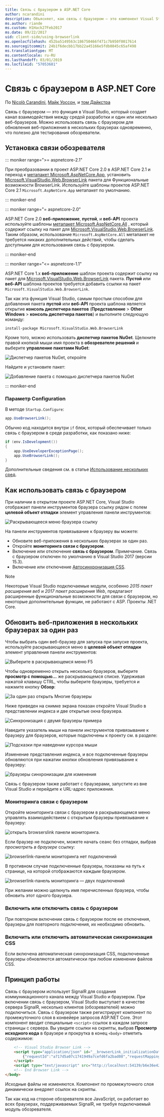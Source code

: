 ```yaml
---
title: Связь с браузером в ASP.NET Core
author: ncarandini
description: Объясняет, как связь с браузером — это компонент Visual Studio, который связывает среде разработки с помощью одного или нескольких веб-браузеров.
ms.author: riande
ms.custom: H1Hack27Feb2017
ms.date: 09/22/2017
uid: client-side/using-browserlink
ms.openlocfilehash: 452ba5149563c186750466f471c7b950f0017614
ms.sourcegitcommit: 24b1f6decbb17bb22a45166e5fdb0845c65af498
ms.translationtype: MT
ms.contentlocale: ru-RU
ms.lasthandoff: 03/01/2019
ms.locfileid: "57053681"
---
```

# <a name="browser-link-in-aspnet-core"></a>Связь с браузером в ASP.NET Core

По [Nicolò Carandini](https://github.com/ncarandini), [Майк Уоссон](https://github.com/MikeWasson), и [том Дайкстра](https://github.com/tdykstra)

Связь с браузером — это функция в Visual Studio, который создает канал взаимодействия между средой разработки и один или несколько веб-браузеров. Можно использовать связь с браузером для обновления веб-приложения в нескольких браузерах одновременно, что полезно для тестирования обозреватели.

## <a name="browser-link-setup"></a>Установка связи обозревателя

::: moniker range=">= aspnetcore-2.1"

При преобразовании в проект ASP.NET Core 2.0 в ASP.NET Core 2.1 и переход к [метапакет Microsoft.AspNetCore.App](xref:fundamentals/metapackage-app), установить [Microsoft.VisualStudio.Web.BrowserLink](https://www.nuget.org/packages/Microsoft.VisualStudio.Web.BrowserLink/) пакета для Функциональные возможности BrowserLink. Используйте шаблоны проектов ASP.NET Core 2.1 `Microsoft.AspNetCore.App` метапакет по умолчанию.

::: moniker-end

::: moniker range="= aspnetcore-2.0"

ASP.NET Core 2.0 **веб-приложение**, **пустой**, и **веб-API** проекта используйте шаблоны [метапакет Microsoft.AspNetCore.All](xref:fundamentals/metapackage) , который содержит ссылку на пакет для [Microsoft.VisualStudio.Web.BrowserLink](https://www.nuget.org/packages/Microsoft.VisualStudio.Web.BrowserLink/). Таким образом, использование `Microsoft.AspNetCore.All` метапакет не требуется никаких дополнительных действий, чтобы сделать доступными для использования связь с браузером.

::: moniker-end

::: moniker range="<= aspnetcore-1.1"

ASP.NET Core 1.x **веб-приложение** шаблон проекта содержит ссылку на пакет для [Microsoft.VisualStudio.Web.BrowserLink](https://www.nuget.org/packages/Microsoft.VisualStudio.Web.BrowserLink/) пакета. **Пустой** или **веб-API** шаблона проектов требуется добавить ссылки на пакет `Microsoft.VisualStudio.Web.BrowserLink`.

Так как эта функция Visual Studio, самым простым способом для добавления пакета **пустой** или **веб-API** проекта шаблона является открытие **консоль диспетчера пакетов** (**Представление** > **Other Windows** > **консоль диспетчера пакетов**) и выполните следующую команду:

```console
install-package Microsoft.VisualStudio.Web.BrowserLink
```

Кроме того, можно использовать **диспетчер пакетов NuGet**. Щелкните правой кнопкой мыши имя проекта в **обозревателе решений** и выберите **управление пакетами NuGet**:

![Диспетчер пакетов NuGet, откройте](using-browserlink/_static/open-nuget-package-manager.png)

Найдите и установите пакет:

![Добавление пакета с помощью диспетчера пакетов NuGet](using-browserlink/_static/add-package-with-nuget-package-manager.png)

::: moniker-end

### <a name="configuration"></a>Параметр Configuration

В методе `Startup.Configure`:

```csharp
app.UseBrowserLink();
```

Обычно код находится внутри `if` блок, который обеспечивает только связь с браузером в среде разработки, как показано ниже:

```csharp
if (env.IsDevelopment())
{
    app.UseDeveloperExceptionPage();
    app.UseBrowserLink();
}
```

Дополнительные сведения см. в статье [Использование нескольких сред](xref:fundamentals/environments).

## <a name="how-to-use-browser-link"></a>Как использовать связь с браузером

При наличии в открытом проекте ASP.NET Core, Visual Studio отображает панели инструментов браузера ссылку рядом с полем **целевой объект отладки** элемент управления панели инструментов:

![Раскрывающееся меню браузера ссылку](using-browserlink/_static/browserLink-dropdown-menu.png)

На панели инструментов привязывание к браузеру вы можете:

* Обновите веб-приложения в нескольких браузерах за один раз.
* Откройте **мониторинга связи с браузером**.
* Включение или отключение **связь с браузером**. Примечание. Связь с браузером отключен по умолчанию в Visual Studio 2017 (версии 15.3).
* Включение или отключение [Автосинхронизация CSS](#enable-or-disable-css-auto-sync).

> [!NOTE]
> Некоторые Visual Studio подключаемые модули, особенно *2015 пакет расширения веб* и *2017 пакет расширения Web*, предлагают расширенные функциональные возможности для связи с браузером, но некоторые дополнительные функции, не работают с ASP. Проекты .NET Core.

## <a name="refresh-the-web-app-in-several-browsers-at-once"></a>Обновить веб-приложения в нескольких браузерах за один раз

Чтобы выбрать один веб-браузер для запуска при запуске проекта, используйте раскрывающееся меню в **целевой объект отладки** элемент управления панели инструментов:

![Выберите в раскрывающемся меню F5](using-browserlink/_static/debug-target-dropdown-menu.png)

Чтобы одновременно открыть несколько браузеров, выберите **просмотр с помощью...**  же раскрывающемся списке. Удерживая нажатой клавишу CTRL, чтобы выберите браузеры, требуется и нажмите кнопку **Обзор**:

![За один раз открыть Многие браузеры](using-browserlink/_static/open-many-browsers-at-once.png)

Ниже приведен на снимке экрана показан откройте Visual Studio в представлении индекса и две открытые окна браузера.

![Синхронизация с двумя браузеры примера](using-browserlink/_static/sync-with-two-browsers-example.png)

Наведите указатель мыши на панели инструментов привязывание к браузеру для браузеров, которые подключены к проекту см. в разделе:

![Подсказки при наведении курсора мыши](using-browserlink/_static/hoover-tip.png)

Изменение представления индекса, и все подключенные браузеры обновляются при нажатии кнопки обновления привязывание к браузеру:

![браузеры синхронизации для изменения](using-browserlink/_static/browsers-sync-to-changes.png)

Связь с браузером также работает с браузерами, запустите из вне Visual Studio и перейдите к URL-адрес приложения.

### <a name="the-browser-link-dashboard"></a>Мониторинга связи с браузером

Откройте мониторинга связи с браузером в раскрывающемся меню управлять взаимодействием с открытым браузеры привязывание к браузеру:

![открыть browserslink панели мониторинга.](using-browserlink/_static/open-browserlink-dashboard.png)

Если браузер не подключен, можете начать сеанс без отладки, выбрав *просмотреть в браузере* ссылку:

![browserlink-панели мониторинга нет подключений](using-browserlink/_static/browserlink-dashboard-no-connections.png)

В противном случае подключенные браузеры, показаны на путь к странице, на которой отображаются каждым браузером.

![browserlink-панель мониторинга — двух подключений](using-browserlink/_static/browserlink-dashboard-two-connections.png)

При желании можно щелкнуть имя перечисленных браузера, чтобы обновить этот одного браузера.

### <a name="enable-or-disable-browser-link"></a>Включить или отключить связь с браузером

При повторном включении связь с браузером после ее отключения, браузеры для повторного подключения, их необходимо обновить.

### <a name="enable-or-disable-css-auto-sync"></a>Включить или отключить автоматическая синхронизация CSS

Если включена автоматическая синхронизация CSS, подключенные браузеры обновляются автоматически при любом изменении файлов CSS.

## <a name="how-it-works"></a>Принцип работы

Связь с браузером использует SignalR для создания коммуникационного канала между Visual Studio и браузером. При включении связь с браузером, Visual Studio выступает в качестве сервера SignalR, несколько клиентов (обозревателей) можно подключиться. Связь с браузером также регистрирует компонент по промежуточного слоя в конвейере запросов ASP.NET Core. Этот компонент вводит специальные `<script>` ссылок в каждом запросе страницы с сервера. Вы увидите ссылки на скрипты, выбрав **Просмотр исходного кода** в браузере и прокрутка в конец `<body>` отметить содержимое:

```html
    <!-- Visual Studio Browser Link -->
    <script type="application/json" id="__browserLink_initializationData">
        {"requestId":"a717d5a07c1741949a7cefd6fa2bad08","requestMappingFromServer":false}
    </script>
    <script type="text/javascript" src="http://localhost:54139/b6e36e429d034f578ebccd6a79bf19bf/browserLink" async="async"></script>
    <!-- End Browser Link -->
</body>
```

Исходные файлы не изменяются. Компонент по промежуточного слоя динамически внедряет ссылок на скрипты.

Так как код на стороне обозревателя все JavaScript, он работает во всех браузерах, поддерживаемых SignalR, не требуя подключаемый модуль обозревателя.
